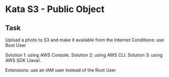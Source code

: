 # Kata S3 - Public Object

## Task
Upload a photo to S3 and make it available from the Internet
Conditions: use Root User

Solution 1: using AWS Console.
Solution 2: using AWS CLI.
Solution 3: using AWS SDK (Java).

Extensions: use an IAM user instead of the Root User
